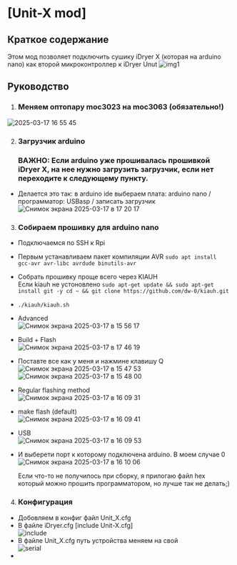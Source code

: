 # [Unit-X mod]
## Краткое содержание
Этом мод позволяет подключить сушику iDryer X (которая на arduino nano) как второй микроконтроллер к iDryer Unut
![img1](https://github.com/user-attachments/assets/64693cec-fa60-4c0a-a4d9-ead2b9fab13b)

## Руководство
1. ### Меняем оптопару moc3023 на moc3063 (обязательно!)
![2025-03-17 16 55 45](https://github.com/user-attachments/assets/89123318-d57d-4415-9af9-94d5fb4ae864)


2. ### Загрузчик arduino
   ### ВАЖНО: Если arduino уже прошивалась прошивкой iDryer X, на нее нужно загрузить загрузчик, если нет переходите к следующему пункту.
* Делается это так: в arduino ide выбераем плата: arduino nano / программатор: USBasp / записать загрузчик
   ![Снимок экрана 2025-03-17 в 17 20 17](https://github.com/user-attachments/assets/e9c90d9f-bf44-4221-aa0f-b61343050e36)


3. ### Собираем прошивку для arduino nano   
* Подключаемся по SSH к Rpi 
* Первым устанавливаем пакет компиляции AVR ``` sudo apt install gcc-avr avr-libc avrdude binutils-avr ```
* Собрать прошивку проще всего через KIAUH  
   Если kiauh не устоновлено   ``` sudo apt-get update && sudo apt-get install git -y cd ~ && git clone https://github.com/dw-0/kiauh.git ```

* ``` ./kiauh/kiauh.sh  ```
  
* Advanced     
  ![Снимок экрана 2025-03-17 в 15 56 17](https://github.com/user-attachments/assets/e8245b6b-e84f-442b-bf40-f4d4e15e1ff3)
* Build + Flash            
  ![Снимок экрана 2025-03-17 в 17 46 19](https://github.com/user-attachments/assets/ae9dd135-2f53-4a5c-817b-507552eb1263)
* Поставте все как у меня и нажмине клавишу Q       
  ![Снимок экрана 2025-03-17 в 15 47 53](https://github.com/user-attachments/assets/903672db-571f-43fc-835d-39e836446643)              
  ![Снимок экрана 2025-03-17 в 15 48 00](https://github.com/user-attachments/assets/9e98375c-f021-486a-a3c2-d0a5947e7512)
* Regular flashing method      
  ![Снимок экрана 2025-03-17 в 16 09 31](https://github.com/user-attachments/assets/baec0df1-4717-4c33-b021-5ca211f4b3cd)
* make flash (default)      
  ![Снимок экрана 2025-03-17 в 16 09 41](https://github.com/user-attachments/assets/c82b8f80-8f4a-41b6-a653-78cb296627f9)
* USB      
  ![Снимок экрана 2025-03-17 в 16 09 53](https://github.com/user-attachments/assets/3a827992-caa3-4213-a041-945f31fa3cdf)
* И выберети порт к которому подключена arduino. В моем случае 0    
  ![Снимок экрана 2025-03-17 в 16 10 06](https://github.com/user-attachments/assets/8ee0638d-4aae-47b7-b25e-2ef95f2a456a)

  Если что-то не получилось при сборку, я прилогаю файл hex который можно прошить программатором, но лучше так не делать;)               

4. ### Конфигурация
* Добовляем в конфиг файл Unit_X.cfg
* В файле iDryer.cfg [include Unit-X.cfg]              
  ![include](https://github.com/user-attachments/assets/6f42c62f-f609-4229-89ec-55c0de3e982c)
* В файле Unit_X.cfg путь устройства меняем на свой              
  ![serial](https://github.com/user-attachments/assets/9f0be9d8-0076-4924-86c9-9a59576b2bd7)
* 




  

 
